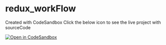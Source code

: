 # redux_workFlow
Created with CodeSandbox Click the below icon to see the live project with sourceCode 

[![Open in CodeSandbox](https://img.shields.io/badge/Open%20in-CodeSandbox-blue?style=flat-square&logo=codesandbox)](https://codesandbox.io/s/redux-workflow-nlct5l)
